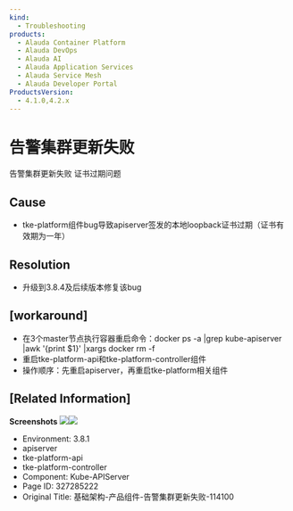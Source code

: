 ```yaml
---
kind:
  - Troubleshooting
products:
  - Alauda Container Platform
  - Alauda DevOps
  - Alauda AI
  - Alauda Application Services
  - Alauda Service Mesh
  - Alauda Developer Portal
ProductsVersion:
  - 4.1.0,4.2.x
---
```

<!-- A type of document that involves encountering a fault, diagnosing it, performing root cause analysis, and providing solutions. -->

# 告警集群更新失败

告警集群更新失败 证书过期问题

## Cause
- tke-platform组件bug导致apiserver签发的本地loopback证书过期（证书有效期为一年）

## Resolution
- 升级到3.8.4及后续版本修复该bug

## [workaround]
- 在3个master节点执行容器重启命令：docker ps -a |grep kube-apiserver |awk '{print $1}' |xargs docker rm -f
- 重启tke-platform-api和tke-platform-controller组件
- 操作顺序：先重启apiserver，再重启tke-platform相关组件

## [Related Information]
**Screenshots**
![](assets/ji-chu-jia-gou-chan-pin-zu-jian-gao-jing-ji-qun-geng-xin-shi-bai-114100/1753856601_99781_e32a63_%25E5%25BE%25AE%25E4%25BF%25A1%25E5%259B%25BE%25E7%2589%2587_2025-07-30_142239_139_1.png)![](assets/ji-chu-jia-gou-chan-pin-zu-jian-gao-jing-ji-qun-geng-xin-shi-bai-114100/1753856602_99781_c17f29_%25E5%25BE%25AE%25E4%25BF%25A1%25E5%259B%25BE%25E7%2589%2587_2025-07-30_142307_432_1.jpg)
- Environment: 3.8.1
- apiserver
- tke-platform-api
- tke-platform-controller
- Component: Kube-APIServer
- Page ID: 327285222
- Original Title: 基础架构-产品组件-告警集群更新失败-114100
